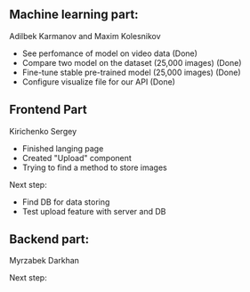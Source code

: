 ## Machine learning part:
Adilbek Karmanov and Maxim Kolesnikov
- See perfomance of model on video data (Done)
- Compare two model on the dataset (25,000 images) (Done)
- Fine-tune stable pre-trained model (25,000 images) (Done)
- Configure visualize file for our API (Done)

## Frontend Part
Kirichenko Sergey
- Finished langing page
- Created "Upload" component
- Trying to find a method to store images



Next step:
- Find DB for data storing
- Test upload feature with server and DB



## Backend part:
Myrzabek Darkhan


Next step:
